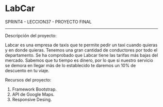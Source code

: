 # LabCar
SPRINT4 - LECCION37 - PROYECTO FINAL
______________________________________________________________

Descripción del proyecto:

Labcar es una empresa de taxis que te permite pedir un taxi cuando quieras y en donde quieras.
Tenemos una gran cantidad de conductores por todo el departamento.
Se ha comprobado que Labcar tiene las tarifas más bajas del mercado.
Sabemos que tu tiempo es dinero, por lo que si nuestro servicio se demora en llegar más de lo establecido te daremos un 10% de descuento en tu viaje.


Recursos del proyecto:
1. Framework Bootstrap.
2. API de Google Maps.
3. Responsive Desing.
